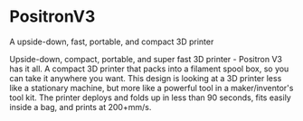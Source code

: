 # PositronV3
 A upside-down, fast, portable, and compact 3D printer

Upside-down, compact, portable, and super fast 3D printer - Positron V3 has it all. A compact 3D printer that packs into a filament spool box, so you can take it anywhere you want. This design is looking at a 3D printer less like a stationary machine, but more like a powerful tool in a maker/inventor's tool kit. The printer deploys and folds up in less than 90 seconds, fits easily inside a bag, and prints at 200+mm/s.